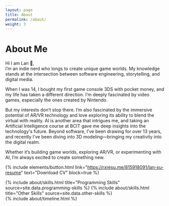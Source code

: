 ```yaml
---
layout: page
title: About
permalink: /about/
weight: 3
---
```


# **About Me**

Hi I am Lan :wave:,<br>
I’m an indie nerd who longs to create unique game worlds. My knowledge stands at the intersection between software engineering, storytelling, and digital media.

When I was 14, I bought my first game console 3DS with pocket money, and my life has taken a different direction. I’m deeply fascinated by video games, especially the ones created by Nintendo. 

But my interests don’t stop there. I’m also fascinated by the immersive potential of AR/VR technology and love exploring its ability to blend the virtual with reality. AI is another area that intrigues me, and taking an Artificial Intelligence course at BCIT gave me deep insights into the technology's future. Beyond software, I’ve been drawing for over 13 years, and recently I’ve been diving into 3D modeling—bringing my creativity into the digital realm.

Whether it’s building game worlds, exploring AR/VR, or experimenting with AI, I’m always excited to create something new.

{% include elements/button.html link="https://rxresu.me/815918091/lan-xu-resume" text="Download CV" block=true %}

<div class="row">
{% include about/skills.html title="Programming Skills" source=site.data.programming-skills %}
{% include about/skills.html title="Other Skills" source=site.data.other-skills %}
</div>

<div class="row">
{% include about/timeline.html %}
</div>